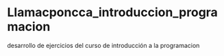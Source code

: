 # Llamacponcca_introduccion_programacion
desarrollo de ejercicios del curso de introducción a la programacion
